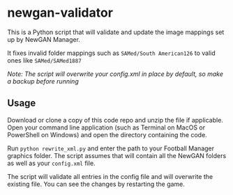 # newgan-validator

This is a Python script that will validate and update the image mappings set up by NewGAN Manager.

It fixes invalid folder mappings such as `SAMed/South American126` to valid ones like `SAMed/SAMed1887` 

*Note: The script will overwrite your config.xml in place by default, so make a backup before running*

## Usage

Download or clone a copy of this code repo and unzip the file if applicable. Open your command line application (such as Terminal on MacOS or PowerShell on Windows) and open the directory containing the code.

Run `python rewrite_xml.py` and enter the path to your Football Manager graphics folder. The script assumes that will contain all the NewGAN folders as well as your `config.xml` file.

The script will validate all entries in the config file and will overwrite the existing file. You can see the changes by restarting the game.

